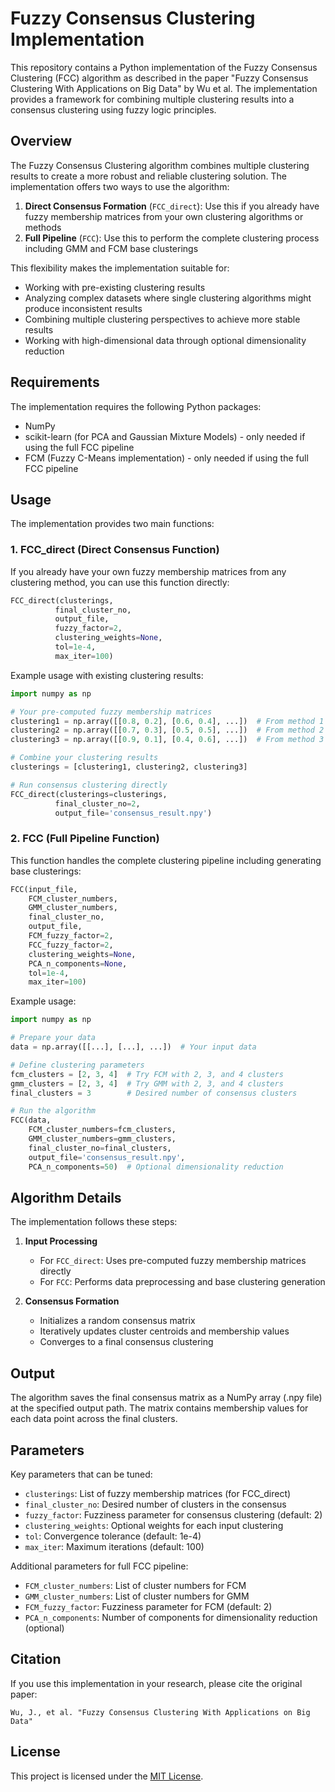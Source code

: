 # Fuzzy Consensus Clustering Implementation

This repository contains a Python implementation of the Fuzzy Consensus Clustering (FCC) algorithm as described in the paper "Fuzzy Consensus Clustering With Applications on Big Data" by Wu et al. The implementation provides a framework for combining multiple clustering results into a consensus clustering using fuzzy logic principles.

## Overview

The Fuzzy Consensus Clustering algorithm combines multiple clustering results to create a more robust and reliable clustering solution. The implementation offers two ways to use the algorithm:

1. **Direct Consensus Formation** (`FCC_direct`): Use this if you already have fuzzy membership matrices from your own clustering algorithms or methods
2. **Full Pipeline** (`FCC`): Use this to perform the complete clustering process including GMM and FCM base clusterings

This flexibility makes the implementation suitable for:

- Working with pre-existing clustering results
- Analyzing complex datasets where single clustering algorithms might produce inconsistent results
- Combining multiple clustering perspectives to achieve more stable results
- Working with high-dimensional data through optional dimensionality reduction

## Requirements

The implementation requires the following Python packages:

- NumPy
- scikit-learn (for PCA and Gaussian Mixture Models) - only needed if using the full FCC pipeline
- FCM (Fuzzy C-Means implementation) - only needed if using the full FCC pipeline

## Usage

The implementation provides two main functions:

### 1. FCC_direct (Direct Consensus Function)

If you already have your own fuzzy membership matrices from any clustering method, you can use this function directly:

```python
FCC_direct(clusterings,
          final_cluster_no,
          output_file,
          fuzzy_factor=2,
          clustering_weights=None,
          tol=1e-4,
          max_iter=100)
```

Example usage with existing clustering results:

```python
import numpy as np

# Your pre-computed fuzzy membership matrices
clustering1 = np.array([[0.8, 0.2], [0.6, 0.4], ...])  # From method 1
clustering2 = np.array([[0.7, 0.3], [0.5, 0.5], ...])  # From method 2
clustering3 = np.array([[0.9, 0.1], [0.4, 0.6], ...])  # From method 3

# Combine your clustering results
clusterings = [clustering1, clustering2, clustering3]

# Run consensus clustering directly
FCC_direct(clusterings=clusterings,
          final_cluster_no=2,
          output_file='consensus_result.npy')
```

### 2. FCC (Full Pipeline Function)

This function handles the complete clustering pipeline including generating base clusterings:

```python
FCC(input_file,
    FCM_cluster_numbers,
    GMM_cluster_numbers,
    final_cluster_no,
    output_file,
    FCM_fuzzy_factor=2,
    FCC_fuzzy_factor=2,
    clustering_weights=None,
    PCA_n_components=None,
    tol=1e-4,
    max_iter=100)
```

Example usage:

```python
import numpy as np

# Prepare your data
data = np.array([[...], [...], ...])  # Your input data

# Define clustering parameters
fcm_clusters = [2, 3, 4]  # Try FCM with 2, 3, and 4 clusters
gmm_clusters = [2, 3, 4]  # Try GMM with 2, 3, and 4 clusters
final_clusters = 3        # Desired number of consensus clusters

# Run the algorithm
FCC(data,
    FCM_cluster_numbers=fcm_clusters,
    GMM_cluster_numbers=gmm_clusters,
    final_cluster_no=final_clusters,
    output_file='consensus_result.npy',
    PCA_n_components=50)  # Optional dimensionality reduction
```

## Algorithm Details

The implementation follows these steps:

1. **Input Processing**

   - For `FCC_direct`: Uses pre-computed fuzzy membership matrices directly
   - For `FCC`: Performs data preprocessing and base clustering generation

2. **Consensus Formation**
   - Initializes a random consensus matrix
   - Iteratively updates cluster centroids and membership values
   - Converges to a final consensus clustering

## Output

The algorithm saves the final consensus matrix as a NumPy array (.npy file) at the specified output path. The matrix contains membership values for each data point across the final clusters.

## Parameters

Key parameters that can be tuned:

- `clusterings`: List of fuzzy membership matrices (for FCC_direct)
- `final_cluster_no`: Desired number of clusters in the consensus
- `fuzzy_factor`: Fuzziness parameter for consensus clustering (default: 2)
- `clustering_weights`: Optional weights for each input clustering
- `tol`: Convergence tolerance (default: 1e-4)
- `max_iter`: Maximum iterations (default: 100)

Additional parameters for full FCC pipeline:

- `FCM_cluster_numbers`: List of cluster numbers for FCM
- `GMM_cluster_numbers`: List of cluster numbers for GMM
- `FCM_fuzzy_factor`: Fuzziness parameter for FCM (default: 2)
- `PCA_n_components`: Number of components for dimensionality reduction (optional)

## Citation

If you use this implementation in your research, please cite the original paper:

```
Wu, J., et al. "Fuzzy Consensus Clustering With Applications on Big Data"
```

## License

This project is licensed under the [MIT License](./LICENSE.txt).
